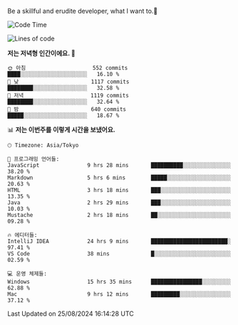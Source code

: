 Be a skillful and erudite developer, what I want to.👶

<!--START_SECTION:waka-->
![Code Time](http://img.shields.io/badge/Code%20Time-1%2C198%20hrs%202%20mins-blue)

![Lines of code](https://img.shields.io/badge/%EC%A0%80%EB%8A%94%20%EC%97%AC%ED%83%9C%EA%B9%8C%EC%A7%80%20-2.7%20million%20%EC%A4%84%EC%9D%98%20%EC%BD%94%EB%93%9C%EB%A5%BC%20%EC%9E%91%EC%84%B1%ED%96%88%EC%96%B4%EC%9A%94.-blue)

**저는 저녁형 인간이에요. 🦉** 

```text
🌞 아침                     552 commits         ████░░░░░░░░░░░░░░░░░░░░░   16.10 % 
🌆 낮　                     1117 commits        ████████░░░░░░░░░░░░░░░░░   32.58 % 
🌃 저녁                     1119 commits        ████████░░░░░░░░░░░░░░░░░   32.64 % 
🌙 밤　                     640 commits         █████░░░░░░░░░░░░░░░░░░░░   18.67 % 
```


📊 **저는 이번주를 이렇게 시간을 보냈어요.** 

```text
🕑︎ Timezone: Asia/Tokyo

💬 프로그래밍 언어들: 
JavaScript               9 hrs 28 mins       ██████████░░░░░░░░░░░░░░░   38.20 % 
Markdown                 5 hrs 6 mins        █████░░░░░░░░░░░░░░░░░░░░   20.63 % 
HTML                     3 hrs 18 mins       ███░░░░░░░░░░░░░░░░░░░░░░   13.35 % 
Java                     2 hrs 29 mins       ███░░░░░░░░░░░░░░░░░░░░░░   10.03 % 
Mustache                 2 hrs 18 mins       ██░░░░░░░░░░░░░░░░░░░░░░░   09.28 % 

🔥 에디터들: 
IntelliJ IDEA            24 hrs 9 mins       ████████████████████████░   97.41 % 
VS Code                  38 mins             █░░░░░░░░░░░░░░░░░░░░░░░░   02.59 % 

💻 운영 체제들: 
Windows                  15 hrs 35 mins      ████████████████░░░░░░░░░   62.88 % 
Mac                      9 hrs 12 mins       █████████░░░░░░░░░░░░░░░░   37.12 % 
```


 Last Updated on 25/08/2024 16:14:28 UTC
<!--END_SECTION:waka-->
